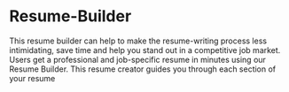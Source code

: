 # Resume-Builder

This resume builder can help to make the resume-writing process less intimidating, save time and help you stand out in a competitive job market. Users get a professional and job-specific resume in minutes using our Resume Builder. This resume creator guides you through each section of your resume
